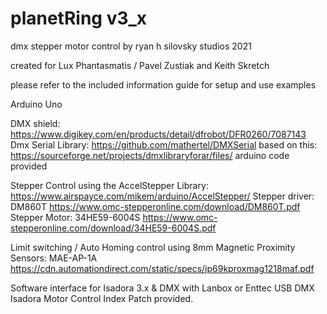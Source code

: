 # planetRing v3_x
dmx stepper motor control
by ryan h
silovsky studios 2021

created for Lux Phantasmatis / Pavel Zustiak and Keith Skretch

please refer to the included information guide for setup and use examples

Arduino Uno

DMX shield: https://www.digikey.com/en/products/detail/dfrobot/DFR0260/7087143
Dmx Serial Library: https://github.com/mathertel/DMXSerial
based on this: https://sourceforge.net/projects/dmxlibraryforar/files/
arduino code provided

Stepper Control using the AccelStepper Library: https://www.airspayce.com/mikem/arduino/AccelStepper/
Stepper driver: DM860T https://www.omc-stepperonline.com/download/DM860T.pdf
Stepper Motor: 34HE59-6004S https://www.omc-stepperonline.com/download/34HE59-6004S.pdf

Limit switching / Auto Homing control using 8mm Magnetic Proximity Sensors: MAE-AP-1A 
https://cdn.automationdirect.com/static/specs/ip69kproxmag1218maf.pdf

Software interface for Isadora 3.x & DMX with Lanbox or Enttec USB DMX
Isadora Motor Control Index Patch provided.
